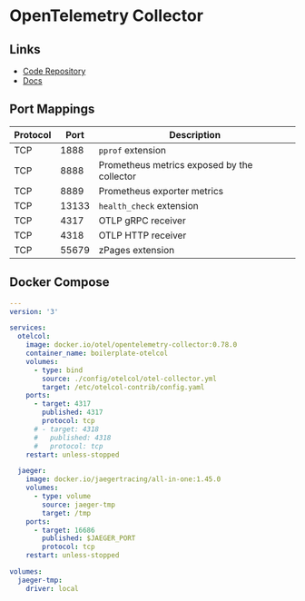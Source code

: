 # OpenTelemetry Collector

## Links

- [Code Repository](https://github.com/open-telemetry/opentelemetry-collector)
- [Docs](https://opentelemetry.io/docs/collector)

## Port Mappings

| Protocol | Port  | Description                                 |
| -------- | ----- | ------------------------------------------- |
| TCP      | 1888  | `pprof` extension                           |
| TCP      | 8888  | Prometheus metrics exposed by the collector |
| TCP      | 8889  | Prometheus exporter metrics                 |
| TCP      | 13133 | `health_check` extension                    |
| TCP      | 4317  | OTLP gRPC receiver                          |
| TCP      | 4318  | OTLP HTTP receiver                          |
| TCP      | 55679 | zPages extension                            |

## Docker Compose

```yml
---
version: '3'

services:
  otelcol:
    image: docker.io/otel/opentelemetry-collector:0.78.0
    container_name: boilerplate-otelcol
    volumes:
      - type: bind
        source: ./config/otelcol/otel-collector.yml
        target: /etc/otelcol-contrib/config.yaml
    ports:
      - target: 4317
        published: 4317
        protocol: tcp
      # - target: 4318
      #   published: 4318
      #   protocol: tcp
    restart: unless-stopped

  jaeger:
    image: docker.io/jaegertracing/all-in-one:1.45.0
    volumes:
      - type: volume
        source: jaeger-tmp
        target: /tmp
    ports:
      - target: 16686
        published: $JAEGER_PORT
        protocol: tcp
    restart: unless-stopped

volumes:
  jaeger-tmp:
    driver: local
```
